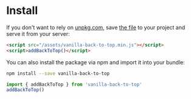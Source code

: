 # Install

If you don't want to rely on [unpkg.com](https://unpkg.com/#/about), save [the file](https://raw.githubusercontent.com/vfeskov/vanilla-back-to-top/v7.1.6/dist/vanilla-back-to-top.min.js) to your project and serve it from your server:
```html
<script src="/assets/vanilla-back-to-top.min.js"></script>
<script>addBackToTop()</script>
```

You can also install the package via npm and import it into your bundle:
```bash
npm install --save vanilla-back-to-top
```
```js
import { addBackToTop } from 'vanilla-back-to-top'
addBackToTop()
```

